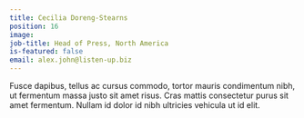 ```yaml
---
title: Cecilia Doreng-Stearns
position: 16
image: 
job-title: Head of Press, North America
is-featured: false
email: alex.john@listen-up.biz
---
```


Fusce dapibus, tellus ac cursus commodo, tortor mauris condimentum nibh, ut fermentum massa justo sit amet risus. Cras mattis consectetur purus sit amet fermentum. Nullam id dolor id nibh ultricies vehicula ut id elit.